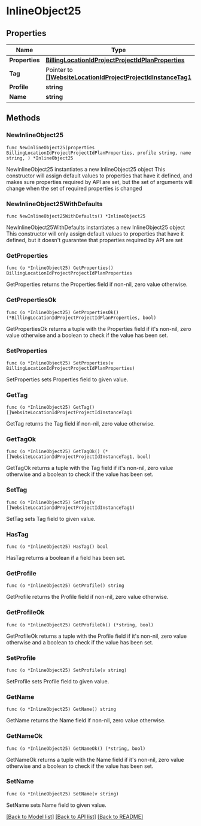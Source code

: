 # InlineObject25

## Properties

Name | Type | Description | Notes
------------ | ------------- | ------------- | -------------
**Properties** | [**BillingLocationIdProjectProjectIdPlanProperties**](BillingLocationIdProjectProjectIdPlanProperties.md) |  | 
**Tag** | Pointer to [**[]WebsiteLocationIdProjectProjectIdInstanceTag1**](WebsiteLocationIdProjectProjectIdInstanceTag1.md) |  | [optional] 
**Profile** | **string** |  | 
**Name** | **string** |  | 

## Methods

### NewInlineObject25

`func NewInlineObject25(properties BillingLocationIdProjectProjectIdPlanProperties, profile string, name string, ) *InlineObject25`

NewInlineObject25 instantiates a new InlineObject25 object
This constructor will assign default values to properties that have it defined,
and makes sure properties required by API are set, but the set of arguments
will change when the set of required properties is changed

### NewInlineObject25WithDefaults

`func NewInlineObject25WithDefaults() *InlineObject25`

NewInlineObject25WithDefaults instantiates a new InlineObject25 object
This constructor will only assign default values to properties that have it defined,
but it doesn't guarantee that properties required by API are set

### GetProperties

`func (o *InlineObject25) GetProperties() BillingLocationIdProjectProjectIdPlanProperties`

GetProperties returns the Properties field if non-nil, zero value otherwise.

### GetPropertiesOk

`func (o *InlineObject25) GetPropertiesOk() (*BillingLocationIdProjectProjectIdPlanProperties, bool)`

GetPropertiesOk returns a tuple with the Properties field if it's non-nil, zero value otherwise
and a boolean to check if the value has been set.

### SetProperties

`func (o *InlineObject25) SetProperties(v BillingLocationIdProjectProjectIdPlanProperties)`

SetProperties sets Properties field to given value.


### GetTag

`func (o *InlineObject25) GetTag() []WebsiteLocationIdProjectProjectIdInstanceTag1`

GetTag returns the Tag field if non-nil, zero value otherwise.

### GetTagOk

`func (o *InlineObject25) GetTagOk() (*[]WebsiteLocationIdProjectProjectIdInstanceTag1, bool)`

GetTagOk returns a tuple with the Tag field if it's non-nil, zero value otherwise
and a boolean to check if the value has been set.

### SetTag

`func (o *InlineObject25) SetTag(v []WebsiteLocationIdProjectProjectIdInstanceTag1)`

SetTag sets Tag field to given value.

### HasTag

`func (o *InlineObject25) HasTag() bool`

HasTag returns a boolean if a field has been set.

### GetProfile

`func (o *InlineObject25) GetProfile() string`

GetProfile returns the Profile field if non-nil, zero value otherwise.

### GetProfileOk

`func (o *InlineObject25) GetProfileOk() (*string, bool)`

GetProfileOk returns a tuple with the Profile field if it's non-nil, zero value otherwise
and a boolean to check if the value has been set.

### SetProfile

`func (o *InlineObject25) SetProfile(v string)`

SetProfile sets Profile field to given value.


### GetName

`func (o *InlineObject25) GetName() string`

GetName returns the Name field if non-nil, zero value otherwise.

### GetNameOk

`func (o *InlineObject25) GetNameOk() (*string, bool)`

GetNameOk returns a tuple with the Name field if it's non-nil, zero value otherwise
and a boolean to check if the value has been set.

### SetName

`func (o *InlineObject25) SetName(v string)`

SetName sets Name field to given value.



[[Back to Model list]](../README.md#documentation-for-models) [[Back to API list]](../README.md#documentation-for-api-endpoints) [[Back to README]](../README.md)


